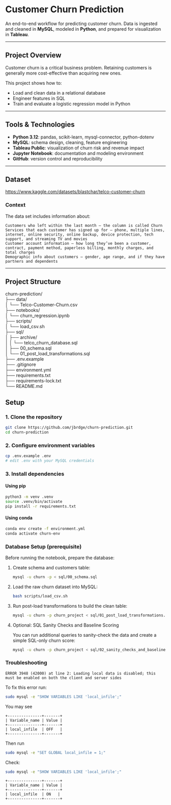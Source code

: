 # Customer Churn Prediction

An end-to-end workflow for predicting customer churn. Data is ingested and cleaned in **MySQL**, modeled in **Python**, and prepared for visualization in **Tableau**.

---

## Project Overview

Customer churn is a critical business problem. Retaining customers is generally more cost-effective than acquiring new ones.  

This project shows how to:
- Load and clean data in a relational database
- Engineer features in SQL
- Train and evaluate a logistic regression model in Python

---

## Tools & Technologies

- **Python 3.12**: pandas, scikit-learn, mysql-connector, python-dotenv  
- **MySQL**: schema design, cleaning, feature engineering  
- **Tableau Public**: visualization of churn risk and revenue impact  
- **Jupyter Notebook**: documentation and modeling environment  
- **GitHub**: version control and reproducibility  

---

## Dataset
https://www.kaggle.com/datasets/blastchar/telco-customer-churn  

### Context
The data set includes information about:  
  
    Customers who left within the last month – the column is called Churn  
    Services that each customer has signed up for – phone, multiple lines, internet, online security, online backup, device protection, tech support, and streaming TV and movies  
    Customer account information – how long they’ve been a customer, contract, payment method, paperless billing, monthly charges, and total charges  
    Demographic info about customers – gender, age range, and if they have partners and dependents  


---

## Project Structure

churn-prediction/  
├── data/  
│ └── Telco-Customer-Churn.csv  
├── notebooks/  
│ └── churn_regression.ipynb  
├── scripts/  
│ └── load_csv.sh  
├── sql/  
│ ├── archive/  
│ │ └── telco_churn_database.sql  
│ ├── 00_schema.sql  
│ └── 01_post_load_transformations.sql  
├── .env.example  
├── .gitignore  
├── environment.yml  
├── requirements.txt  
├── requirements-lock.txt  
└── README.md  


## Setup

### 1. Clone the repository
```bash
git clone https://github.com/jbrdge/churn-prediction.git
cd churn-prediction
```

### 2. Configure environment variables
```bash
cp .env.example .env
# edit .env with your MySQL credentials
```

### 3. Install dependencies
#### Using pip
```bash
python3 -m venv .venv
source .venv/bin/activate
pip install -r requirements.txt
```

#### Using conda
```bash
conda env create -f environment.yml
conda activate churn-env
```


### Database Setup (prerequisite)
Before running the notebook, prepare the database:

1. Create schema and customers table:
   ```bash
   mysql -u churn -p < sql/00_schema.sql
   ```

2. Load the raw churn dataset into MySQL:
   ```bash
   bash scripts/load_csv.sh
   ```

3. Run post-load transformations to build the clean table:
   ```bash
   mysql -u churn -p churn_project < sql/01_post_load_transformations.sql
   ```

4. Optional: SQL Sanity Checks and Baseline Scoring

    You can run additional queries to sanity-check the data and create a simple SQL-only churn score:

    ```bash
    mysql -u churn -p churn_project < sql/02_sanity_checks_and_baseline.sql
    ```
    
### Troubleshooting
```
ERROR 3948 (42000) at line 2: Loading local data is disabled; this must be enabled on both the client and server sides
```
To fix this error run:
```bash
sudo mysql -e "SHOW VARIABLES LIKE 'local_infile';"
```
You may see
```
+---------------+-------+
| Variable_name | Value |
+---------------+-------+
| local_infile  | OFF   |
+---------------+-------+
```
Then run
```bash
sudo mysql -e "SET GLOBAL local_infile = 1;"
```
Check:
```bash
sudo mysql -e "SHOW VARIABLES LIKE 'local_infile';"
```
```
+---------------+-------+
| Variable_name | Value |
+---------------+-------+
| local_infile  | ON   |
+---------------+-------+

```